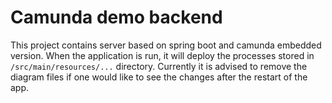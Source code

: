 # Camunda demo backend
This project contains server based on spring boot and camunda embedded version. When the application is run, it will deploy the processes 
stored in `/src/main/resources/...` directory. Currently it is advised to remove the diagram files if one would like to see the changes after the restart of the app.
